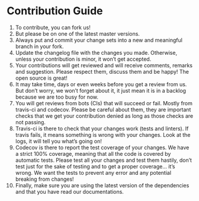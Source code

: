 # Contribution Guide
1. To contribute, you can fork us!
1. But please be on one of the latest master versions.
1. Always put and commit your change sets into a new and meaningful branch in your fork.
1. Update the changelog file with the changes you made. Otherwise,
   unless your contribution is minor, it won’t get accepted.
1. Your contributions will get reviewed and will receive comments, remarks and suggestion.
   Please respect them, discuss them and be happy! The open source is great!
1. It may take time, days or even weeks before you get a review from us. But don’t worry,
   we won’t forget about it, it just mean it is in a backlog because we are too busy
   for now.
1. You will get reviews from bots (CIs) that will succeed or fail. Mostly from travis-ci
   and codecov. Please be careful about them, they are important checks that we get your
   contribution denied as long as those checks are not passing.
1. Travis-ci is there to check that your changes work (tests and linters). If travis fails,
   it means something is wrong with your changes. Look at the logs, it will tell you
   what’s going on!
1. Codecov is there to report the test coverage of your changes. We have a strict 100%
   coverage, meaning that all the code is covered by automatic tests. Please test
   all your changes and test them hastily, don’t test just for the sake of testing
   and to get a proper coverage... it’s wrong. We want the tests to prevent any error and
  any potential breaking from changes!
1. Finally, make sure you are using the latest version of the dependencies and that
   you have read our documentations.

